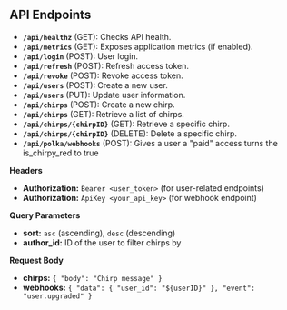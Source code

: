 ## API Endpoints

* **`/api/healthz`** (GET): Checks API health.
* **`/api/metrics`** (GET): Exposes application metrics (if enabled).
* **`/api/login`** (POST): User login.
* **`/api/refresh`** (POST): Refresh access token.
* **`/api/revoke`** (POST): Revoke access token.
* **`/api/users`** (POST): Create a new user.
* **`/api/users`** (PUT): Update user information.
* **`/api/chirps`** (POST): Create a new chirp.
* **`/api/chirps`** (GET): Retrieve a list of chirps.
* **`/api/chirps/{chirpID}`** (GET): Retrieve a specific chirp.
* **`/api/chirps/{chirpID}`** (DELETE): Delete a specific chirp.
* **`/api/polka/webhooks`** (POST): Gives a user a "paid" access turns the is_chirpy_red to true  

**Headers**

* **Authorization:** `Bearer <user_token>` (for user-related endpoints)
* **Authorization:** `ApiKey <your_api_key>` (for webhook endpoint)

**Query Parameters**

* **sort:** `asc` (ascending), `desc` (descending)
* **author_id:** ID of the user to filter chirps by

**Request Body**

* **chirps:** `{ "body": "Chirp message" }`
* **webhooks:** `{ "data": { "user_id": "${userID}" }, "event": "user.upgraded" }`
